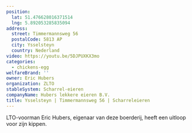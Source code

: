 ```yaml
---
position:
  lat: 51.476628016371514
  lng: 5.892053285835094
address:
  street: Timmermannsweg 56
  postalCode: 5813 AP
  city: Ysselsteyn
  country: Nederland
video: https://youtu.be/5DJPUXKX3mo
categories:
  - chickens-egg
welfareBrand: ''
owner: Eric Hubers
organization: ZLTO
stableSystem: Scharrel-eieren
companyName: Hubers lekkere eieren B.V.
title: Ysselsteyn | Timmermannsweg 56 | Scharreleieren
---
```


LTO-voorman Eric Hubers, eigenaar van deze boerderij, heeft een uitloop voor zijn kippen.
